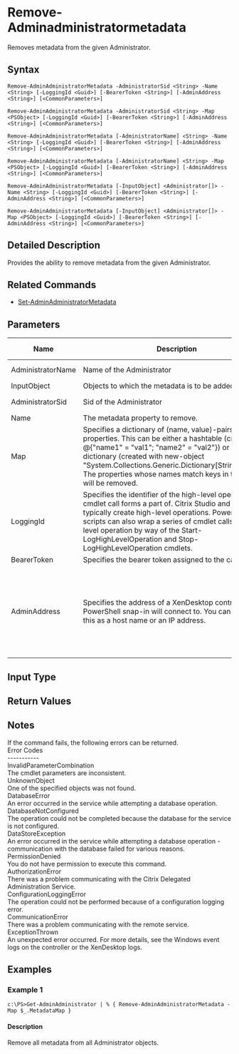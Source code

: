 ﻿
# Remove-Adminadministratormetadata
Removes metadata from the given Administrator.
## Syntax
```
Remove-AdminAdministratorMetadata -AdministratorSid <String> -Name <String> [-LoggingId <Guid>] [-BearerToken <String>] [-AdminAddress <String>] [<CommonParameters>]

Remove-AdminAdministratorMetadata -AdministratorSid <String> -Map <PSObject> [-LoggingId <Guid>] [-BearerToken <String>] [-AdminAddress <String>] [<CommonParameters>]

Remove-AdminAdministratorMetadata [-AdministratorName] <String> -Name <String> [-LoggingId <Guid>] [-BearerToken <String>] [-AdminAddress <String>] [<CommonParameters>]

Remove-AdminAdministratorMetadata [-AdministratorName] <String> -Map <PSObject> [-LoggingId <Guid>] [-BearerToken <String>] [-AdminAddress <String>] [<CommonParameters>]

Remove-AdminAdministratorMetadata [-InputObject] <Administrator[]> -Name <String> [-LoggingId <Guid>] [-BearerToken <String>] [-AdminAddress <String>] [<CommonParameters>]

Remove-AdminAdministratorMetadata [-InputObject] <Administrator[]> -Map <PSObject> [-LoggingId <Guid>] [-BearerToken <String>] [-AdminAddress <String>] [<CommonParameters>]
```
## Detailed Description
Provides the ability to remove metadata from the given Administrator.


## Related Commands

* [Set-AdminAdministratorMetadata](./Set-AdminAdministratorMetadata/)
## Parameters
| Name   | Description | Required? | Pipeline Input | Default Value |
| --- | --- | --- | --- | --- |
| AdministratorName | Name of the Administrator | true | true (ByValue, ByPropertyName) |  |
| InputObject | Objects to which the metadata is to be added. | true | true (ByValue) |  |
| AdministratorSid | Sid of the Administrator | true | true (ByPropertyName) |  |
| Name | The metadata property to remove. | true | false |  |
| Map | Specifies a dictionary of (name, value)-pairs for the properties. This can be either a hashtable (created with @{"name1" = "val1"; "name2" = "val2"}) or a string dictionary (created with new-object "System.Collections.Generic.Dictionary\[String,String\]"). The properties whose names match keys in the map will be removed. | true | true (ByValue) |  |
| LoggingId | Specifies the identifier of the high-level operation this cmdlet call forms a part of. Citrix Studio and Director typically create high-level operations. PowerShell scripts can also wrap a series of cmdlet calls in a high-level operation by way of the Start-LogHighLevelOperation and Stop-LogHighLevelOperation cmdlets. | false | false |  |
| BearerToken | Specifies the bearer token assigned to the calling user | false | false |  |
| AdminAddress | Specifies the address of a XenDesktop controller the PowerShell snap-in will connect to. You can provide this as a host name or an IP address. | false | false | Localhost. Once a value is provided by any cmdlet, this value becomes the default. |

## Input Type

### 

## Return Values

### 

## Notes
If the command fails, the following errors can be returned.<br>    Error Codes<br>    -----------<br>    InvalidParameterCombination<br>        The cmdlet parameters are inconsistent.<br>    UnknownObject<br>        One of the specified objects was not found.<br>    DatabaseError<br>        An error occurred in the service while attempting a database operation.<br>    DatabaseNotConfigured<br>        The operation could not be completed because the database for the service is not configured.<br>    DataStoreException<br>        An error occurred in the service while attempting a database operation - communication with the database failed for various reasons.<br>    PermissionDenied<br>        You do not have permission to execute this command.<br>    AuthorizationError<br>        There was a problem communicating with the Citrix Delegated Administration Service.<br>    ConfigurationLoggingError<br>        The operation could not be performed because of a configuration logging error.<br>    CommunicationError<br>        There was a problem communicating with the remote service.<br>    ExceptionThrown<br>        An unexpected error occurred.  For more details, see the Windows event logs on the controller or the XenDesktop logs.
## Examples

### Example 1
```
c:\PS>Get-AdminAdministrator | % { Remove-AdminAdministratorMetadata -Map $_.MetadataMap }
```
#### Description
Remove all metadata from all Administrator objects.
